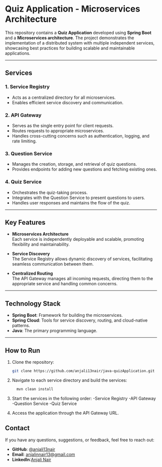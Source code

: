 # Quiz Application - Microservices Architecture

This repository contains a **Quiz Application** developed using **Spring Boot** and a **Microservices architecture**. The project demonstrates the implementation of a distributed system with multiple independent services, showcasing best practices for building scalable and maintainable applications.

---

## Services

### 1. Service Registry
- Acts as a centralized directory for all microservices.
- Enables efficient service discovery and communication.

### 2. API Gateway
- Serves as the single entry point for client requests.
- Routes requests to appropriate microservices.
- Handles cross-cutting concerns such as authentication, logging, and rate limiting.

### 3. Question Service
- Manages the creation, storage, and retrieval of quiz questions.
- Provides endpoints for adding new questions and fetching existing ones.

### 4. Quiz Service
- Orchestrates the quiz-taking process.
- Integrates with the Question Service to present questions to users.
- Handles user responses and maintains the flow of the quiz.

---

## Key Features
- **Microservices Architecture**  
  Each service is independently deployable and scalable, promoting flexibility and maintainability.

- **Service Discovery**  
  The Service Registry allows dynamic discovery of services, facilitating seamless communication between them.

- **Centralized Routing**  
  The API Gateway manages all incoming requests, directing them to the appropriate service and handling common concerns.

---

## Technology Stack
- **Spring Boot**: Framework for building the microservices.
- **Spring Cloud**: Tools for service discovery, routing, and cloud-native patterns.
- **Java**: The primary programming language.

---

## How to Run
1. Clone the repository:
   ```bash
   git clone https://github.com/anjali13nair/java-quizApplication.git

2. Navigate to each service directory and build the services:
    ```bash
      mvn clean install

3. Start the services in the following order:
-Service Registry
-API Gateway
-Question Service
-Quiz Service

4. Access the application through the API Gateway URL.


## Contact
If you have any questions, suggestions, or feedback, feel free to reach out:  
- **GitHub**: [@anjali13nair](https://github.com/anjali13nair)
- **Email**: anjalinnair13@gmail.com
- **LinkedIn**:[Anjali Nair](https://www.linkedin.com/in/anjalinnair13/)

